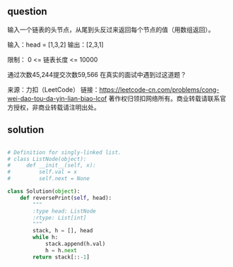 
## question
输入一个链表的头节点，从尾到头反过来返回每个节点的值（用数组返回）。


输入：head = [1,3,2]
输出：[2,3,1]
 

限制：
0 <= 链表长度 <= 10000

通过次数45,244提交次数59,566
在真实的面试中遇到过这道题？

来源：力扣（LeetCode）
链接：https://leetcode-cn.com/problems/cong-wei-dao-tou-da-yin-lian-biao-lcof
著作权归领扣网络所有。商业转载请联系官方授权，非商业转载请注明出处。


## solution

```py

# Definition for singly-linked list.
# class ListNode(object):
#     def __init__(self, x):
#         self.val = x
#         self.next = None

class Solution(object):
    def reversePrint(self, head):
        """
        :type head: ListNode
        :rtype: List[int]
        """
        stack, h = [], head
        while h:
            stack.append(h.val)
            h = h.next
        return stack[::-1]
```